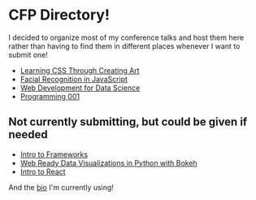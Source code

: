 # CFP Directory!

I decided to organize most of my conference talks and host them here rather than having to find them in different places whenever I want to submit one!


* [Learning CSS Through Creating Art](./css-art.md)
* [Facial Recognition in JavaScript](./facial-recognition.md)
* [Web Development for Data Science](./web-dev-for-datasci.md)
* [Programming 001](./programming-001.md)
## Not currently submitting, but could be given if needed
* [Intro to Frameworks](./intro-frameworks.md)
* [Web Ready Data Visualizations in Python with Bokeh](https://github.com/aspittel/ga-bokeh-lecture)
* [Intro to React](https://github.com/aspittel/ga-react-tutorial)

And the [bio](./bio.md) I'm currently using!

